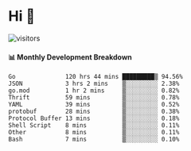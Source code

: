 # Hi 👋
 
![visitors](https://visitor-badge.glitch.me/badge?page_id=sorcererxw.sorcererx)

#### 📊 Monthly Development Breakdown

<!--START_SECTION:waka-->
```text
Go              120 hrs 44 mins █████████▒ 94.56%
JSON            3 hrs 2 mins    ▒░░░░░░░░░ 2.38%
go.mod          1 hr 2 mins     ▒░░░░░░░░░ 0.82%
Thrift          59 mins         ▒░░░░░░░░░ 0.78%
YAML            39 mins         ▒░░░░░░░░░ 0.52%
protobuf        28 mins         ▒░░░░░░░░░ 0.38%
Protocol Buffer 13 mins         ▒░░░░░░░░░ 0.18%
Shell Script    8 mins          ▒░░░░░░░░░ 0.11%
Other           8 mins          ▒░░░░░░░░░ 0.11%
Bash            7 mins          ▒░░░░░░░░░ 0.10%
```
<!--END_SECTION:waka-->
